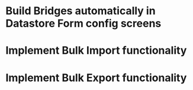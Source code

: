 # Build Bridges automatically in Datastore Form config screens
# Implement Bulk Import functionality
# Implement Bulk Export functionality
